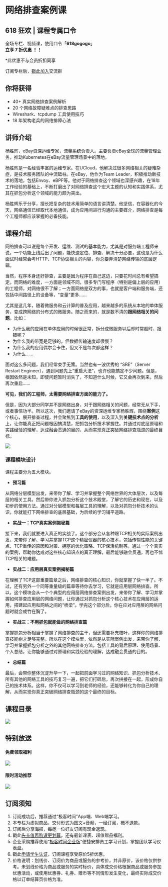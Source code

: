# 网络排查案例课

## 618 狂欢 | 课程专属口令

全场专栏、视频课，使用口令「**618gogogo**」  
**立享 7 折优惠 ！！**

\*此优惠不与会员折扣同享

订阅专栏后，[戳此加入](https://jinshuju.net/f/a05ure)交流群

  

## 你将获得

*   40+ 真实网络排查案例解析
*   20 个网络故障疑难点的排查思路
*   Wireshark、tcpdump 工具使用技巧
*   18 年架构老兵的网络排障心法

  

## 讲师介绍

杨胜辉，eBay资深运维专家，流量系统负责人。主要负责eBay全球的流量管理业务，推动Kubernetes在eBay流量管理场景中的落地。

杨胜辉是一名经验丰富的运维专家。在UCloud，他解决过很多网络相关的疑难杂症，是技术服务团队的中流砥柱。在eBay，他作为Team Leader，积极推动新技术的落地，包括Envoy、eBPF等。他对于网络排查这个领域也深感兴趣，在18年工作经验的基础上，不断打磨出了对网络排查这个宏大主题的认知和实践体系，尤其在抓包分析这个领域的能力颇为突出。

杨胜辉乐于分享，擅长把复杂的技术用简单的语言讲清楚。他坚信，在容器化的今天，网络通信已经取代本地通信，成为应用间进行沟通的主要媒介，网络排查是每个工程师都应该掌握的必备技能。

  

## 课程介绍

网络排查可以说是每个开发、运维、测试的基本能力，尤其是对服务端工程师来说，一个功能上线后出了问题，能快速定位、排查、解决十分必要，这也是为什么面试时经常会考HTTP、TCP协议相关的内容，你总要弄清楚网络传输的底层逻辑。

当然，程序本身还好排查，主要是因为程序在自己这边，只要花时间总有希望搞定。而网络的难度，一方面是领域不同，很多专门写程序（特别是偏上层的应用）的工程师，对网络很不了解；一方面网络是双方的事，也就是客户端和服务端，还包括中间路径上的设备等，“变量”更多……

尤其是这几年，随着微服务和云计算的普及应用，越来越多的系统从本地的单体服务，变成跨网络的分布式的微服务。随之而来的，就是数不清的**跟网络相关的问题**。比如：

*   为什么我的应用在单体应用的时候很正常，拆分成微服务以后却时常超时、报错呢？
*   为什么我的带宽是足够的，但数据传输速度却很慢？
*   为什么我的应用偶尔会卡住，但又不是每次都这样？
*   为什么……

面对这么多问题，我们经常束手无策。当然也有一波优秀的 “SRE”（Server Restart Engineer），遇到问题先上“重启大法”，也许也能搞定不少问题。但是，根因依然是未知，即使问题暂时消失了，不知道什么时候，它又会再次到来，然后再次重启……

**可见，我们的工程师，太需要网络排查方面的能力了。**

但是，因为大部分同学并不是网络出身，对于跟网络相关的问题，经常无从下手，或者事倍功半。所以这次，我们邀请了eBay的资深运维专家杨胜辉，围绕**案例**这个核心，展开排查过程，并会聚焦到**工具的使用**，以及深入到**关键技术点的分析**上，让你能真正把问题根因搞清楚，把抓包分析技术掌握住。并通过对底层原理和实践经验的理解，达成融会贯通的目的，从而实现真正突破网络排查瓶颈的最终目标。

![](https://static001.geekbang.org/resource/image/16/b4/16a83a46e9712fc85af6b0bd695aacb4.jpg)

### 课程模块设计

课程主要分为五大模块。

*   **预习篇**

从网络分层模型出发，来带你了解、学习并掌握整个网络世界的大体层次，以及每层的相关工具。然后带你进入抓包分析这个技术殿堂，了解它的历史和现在，以及初步的使用方法。通过对分层模型和每层工具的理解，以及对抓包分析技术的认识，你就能打下网络排查的底层基础，为后续的学习铺平道路。

*   **实战一：TCP真实案例揭秘篇**

接下来，我们就要进入真正的实战了。这个部分会从各种跟TCP相关的实际案例出发，来带你了解、学习并掌握TCP这个精密仪器的核心技术，包括传输性能的关键点、TCP重传的原因和对策、拥塞的优化策略、TCP保活机制等。通过一个个真实的案例，帮助你达成对这些核心知识点的真正理解，最后能够融会贯通，再也不怵TCP相关的难题。

*   **实战二：应用层真实案例揭秘篇**

在理解了TCP这部重要篇章之后，网络排查的核心知识，你就掌握了快一半了。不过，还有另外一个同等重量级的篇章等待你去学习，它就是应用层网络排查。所以，这个模块会从一个个典型的应用层网络排查案例出发，来带你了解、学习并掌握如何排查应用层的网络问题，让你通过对抓包分析这个核心技术在应用层的运用，搭建起应用和网络之间的“桥梁”。学完这个部分后，你在应对应用层的网络问题时就会成竹在胸了。

*   **实战三：不用抓包就能做的网络排查篇**

掌握抓包分析相当于掌握了网络排查的主干，但还需要补充枝叶，这样你的网络排查技能树才足够完整。所以在这个模块里，依然是从实际案例出发，来带你了解、学习并掌握抓包分析之外的其他网络排查方法，包括工具的背后原理、使用场景、个人总结，让你能够通过对原理和实践经验的理解，达成融会贯通的目的。

*   **总结篇**

最后，会带你整体沉淀升华一下，一起把前面学习过的网络知识、抓包分析技术、所有其他的网络工具的技巧复习一遍，把它们打碎后，再次拼接在一起，形成你自己的技术体系。这样，你不仅可以学习到老师的经验，还能够转化为你自己的理解，从而实现你真正突破网络排查瓶颈的这个最终的目标。

  

## 课程目录

![](https://static001.geekbang.org/resource/image/c2/89/c258af9dd0fcdfcdb95cc1795fe58689.jpg)

  

## 特别放送

#### 免费领取福利

[![](https://static001.geekbang.org/resource/image/d6/4d/d6069e2f191924aa849185001a98b14d.jpg)](https://time.geekbang.org/article/350702)

  

#### 限时活动推荐

[![](https://static001.geekbang.org/resource/image/5a/a5/5aa73814c0f0f59d0555e4a46db627a5.jpg?wh=1035x360)](https://shop18793264.m.youzan.com/wscgoods/detail/27cl9k4woq95k?scan=1&activity=none&from=kdt&qr=directgoods_982256518&shopAutoEnter=1)

  

## 订阅须知

1.  订阅成功后，推荐通过“极客时间”App端、Web端学习。
2.  本专栏为虚拟商品，交付形式为图文+音频，一经订阅，概不退款。
3.  订阅后分享海报，每邀一位好友订阅有现金返现。
4.  戳此[先充值再购课更划算](https://shop18793264.m.youzan.com/wscgoods/detail/2fmoej9krasag5p?scan=1&activity=none&from=kdt&qr=directgoods_1541158976&shopAutoEnter=1)，还有最新课表、超值赠品福利。
5.  企业采购推荐使用“[极客时间企业版](https://b.geekbang.org/?utm_source=geektime&utm_medium=columnintro&utm_campaign=newregister&gk_source=2021020901_gkcolumnintro_newregister)”便捷安排员工学习计划，掌握团队学习仪表盘。
6.  戳此[申请学生认证](https://promo.geekbang.org/activity/student-certificate?utm_source=geektime&utm_medium=caidanlan1)，订阅课程享受原价5折优惠。
7.  价格说明：划线价、订阅价为商品或服务的参考价，并非原价，该价格仅供参考。未划线价格为商品或服务的实时标价，具体成交价格根据商品或服务参加优惠活动，或使用优惠券、礼券、赠币等不同情形发生变化，最终实际成交价格以订单结算页价格为准。
